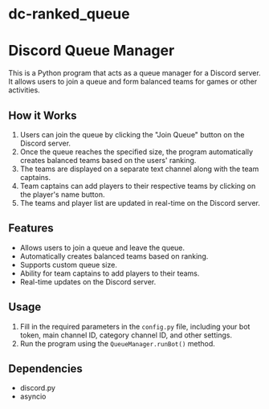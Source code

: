 # dc-ranked_queue
# Discord Queue Manager

This is a Python program that acts as a queue manager for a Discord server. It allows users to join a queue and form balanced teams for games or other activities.

## How it Works

1. Users can join the queue by clicking the "Join Queue" button on the Discord server.
2. Once the queue reaches the specified size, the program automatically creates balanced teams based on the users' ranking.
3. The teams are displayed on a separate text channel along with the team captains.
4. Team captains can add players to their respective teams by clicking on the player's name button.
5. The teams and player list are updated in real-time on the Discord server.

## Features

- Allows users to join a queue and leave the queue.
- Automatically creates balanced teams based on ranking.
- Supports custom queue size.
- Ability for team captains to add players to their teams.
- Real-time updates on the Discord server.

## Usage

1. Fill in the required parameters in the `config.py` file, including your bot token, main channel ID, category channel ID, and other settings.
2. Run the program using the `QueueManager.runBot()` method.

## Dependencies

- discord.py
- asyncio
